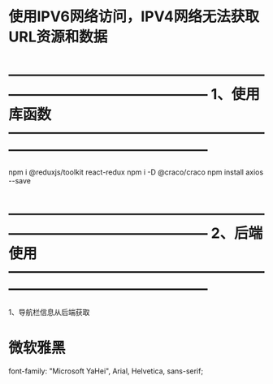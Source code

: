 # 使用IPV6网络访问，IPV4网络无法获取URL资源和数据

# ———————————————————————————————— 1、使用库函数 ————————————————————————————————
npm i @reduxjs/toolkit react-redux
npm i -D @craco/craco
npm install axios --save

# ———————————————————————————————— 2、后端使用 ————————————————————————————————
1、导航栏信息从后端获取



# 微软雅黑
font-family: "Microsoft YaHei", Arial, Helvetica, sans-serif;


